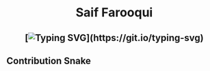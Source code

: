 <h1 align="center">
Saif Farooqui

  
  <h2 align="center">
    
[![Typing SVG](https://readme-typing-svg.demolab.com?font=Fira+Code&duration=2000&pause=500&color=00FFFC&width=500&lines=Hello!+I'm+Saif+Farooqui.;I'm+a+Computer+Engineering+student.;I'm+a+Full+Stack+Developer.;I'm+interested+in+Data+Science.)](https://git.io/typing-svg)


## Contribution Snake 

